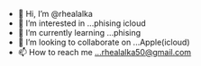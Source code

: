 - 👋 Hi, I’m @rhealalka
- 👀 I’m interested in ...phising icloud
- 🌱 I’m currently learning ...phising
- 💞️ I’m looking to collaborate on ...Apple(icloud)
- 📫 How to reach me ...rhealalka50@gmail.com

<!---
rhealalka/rhealalka is a ✨ special ✨ repository because its `README.md` (this file) appears on your GitHub profile.
You can click the Preview link to take a look at your changes.
--->
